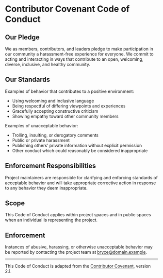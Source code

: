 # Contributor Covenant Code of Conduct

## Our Pledge

We as members, contributors, and leaders pledge to make participation in our community a harassment-free experience for everyone. We commit to acting and interacting in ways that contribute to an open, welcoming, diverse, inclusive, and healthy community.

## Our Standards

Examples of behavior that contributes to a positive environment:
- Using welcoming and inclusive language  
- Being respectful of differing viewpoints and experiences  
- Gracefully accepting constructive criticism  
- Showing empathy toward other community members

Examples of unacceptable behavior:
- Trolling, insulting, or derogatory comments  
- Public or private harassment  
- Publishing others’ private information without explicit permission  
- Other conduct which could reasonably be considered inappropriate

## Enforcement Responsibilities

Project maintainers are responsible for clarifying and enforcing standards of acceptable behavior and will take appropriate corrective action in response to any behavior they deem inappropriate.

## Scope

This Code of Conduct applies within project spaces and in public spaces when an individual is representing the project.

## Enforcement

Instances of abusive, harassing, or otherwise unacceptable behavior may be reported by contacting the project team at bryce@domain.example.

---

This Code of Conduct is adapted from the [Contributor Covenant](https://www.contributor-covenant.org), version 2.1.
